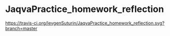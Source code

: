# JaqvaPractice_homework_reflection
https://travis-ci.org/IevgenSuturin/JaqvaPractice_homework_reflection.svg?branch=master
